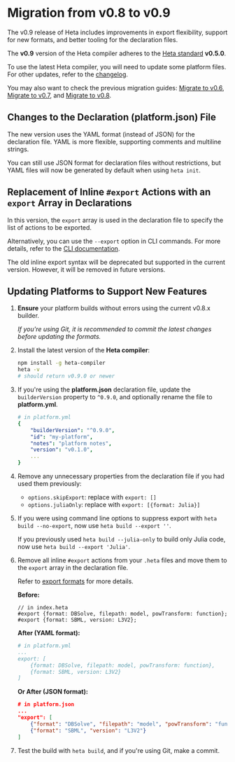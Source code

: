 
# Migration from v0.8 to v0.9

The v0.9 release of Heta includes improvements in export flexibility, support for new formats, and better tooling for the declaration files.

The **v0.9** version of the Heta compiler adheres to the [Heta standard](https://hetalang.github.io/#/specifications/) **v0.5.0**.

To use the latest Heta compiler, you will need to update some platform files. For other updates, refer to the [changelog](./CHANGELOG).

You may also want to check the previous migration guides: [Migrate to v0.6](./migrate-to-v0.6), [Migrate to v0.7](./migrate-to-v0.7), and [Migrate to v0.8](./migrate-to-v0.8).

## Changes to the Declaration (platform.json) File

The new version uses the YAML format (instead of JSON) for the declaration file. YAML is more flexible, supporting comments and multiline strings.

You can still use JSON format for declaration files without restrictions, but YAML files will now be generated by default when using `heta init`.

## Replacement of Inline `#export` Actions with an `export` Array in Declarations

In this version, the `export` array is used in the declaration file to specify the list of actions to be exported.

Alternatively, you can use the `--export` option in CLI commands. For more details, refer to the [CLI documentation](./cli-references.md).

The old inline export syntax will be deprecated but supported in the current version. However, it will be removed in future versions.

## Updating Platforms to Support New Features

1. **Ensure** your platform builds without errors using the current v0.8.x builder.

   *If you're using Git, it is recommended to commit the latest changes before updating the formats.*

2. Install the latest version of the **Heta compiler**:

   ```bash
   npm install -g heta-compiler
   heta -v
   # should return v0.9.0 or newer
   ```

3. If you're using the **platform.json** declaration file, update the `builderVersion` property to `^0.9.0`, and optionally rename the file to **platform.yml**.

   ```yml
   # in platform.yml
   {
       "builderVersion": "^0.9.0",
       "id": "my-platform",
       "notes": "platform notes",
       "version": "v0.1.0",
       ...
   }
   ```

4. Remove any unnecessary properties from the declaration file if you had used them previously:
    
    - `options.skipExport`: replace with `export: []`
    - `options.juliaOnly`: replace with `export: [{format: Julia}]`

5. If you were using command line options to suppress export with `heta build --no-export`, now use `heta build --export ''`.

   If you previously used `heta build --julia-only` to build only Julia code, now use `heta build --export 'Julia'`.

6. Remove all inline `#export` actions from your `.heta` files and move them to the `export` array in the declaration file.

   Refer to [export formats](./export-formats.md) for more details.

   **Before:**
   ```heta
   // in index.heta
   #export {format: DBSolve, filepath: model, powTransform: function};
   #export {format: SBML, version: L3V2};
   ```

   **After (YAML format):**
   ```yaml
   # in platform.yml
   ...
   export: [
       {format: DBSolve, filepath: model, powTransform: function},
       {format: SBML, version: L3V2}
   ]
   ```

   **Or After (JSON format):**
   ```json
   # in platform.json
   ...
   "export": [
       {"format": "DBSolve", "filepath": "model", "powTransform": "function"},
       {"format": "SBML", "version": "L3V2"}
   ]
   ```

7. Test the build with `heta build`, and if you're using Git, make a commit.
